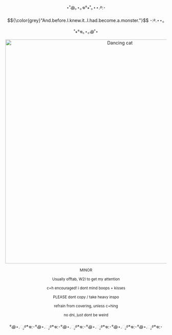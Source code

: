 <p align="center"> ⋆˚꩜｡⋆｡𖦹°⭒˚｡⋆⋆.࿔:･  $${\color{grey}"And.before.I.knew.it..I.had.become.a.monster."}$$ ･:࿔.⋆⋆｡˚⭒°𖦹｡⋆｡꩜˚⋆ </p>
<p align="center"> 
  <p align="center">
  <img src="https://github.com/user-attachments/assets/6755ed02-3779-49b7-b5e7-dfa87e2b1291" alt="Dancing cat" width="700"/>
</p>

<p align="center"> <sub>MINOR</sub></p>
  <p align="center"> <sub>Usually offtab, W2I to get my attention</sub></p>
<p align="center"> <sub>c+h encouraged! i dont mind boops + kisses</sub></p>
<p align="center"> <sub>PLEASE dont copy / take heavy inspo</sub></p>
<p align="center"> <sub>refrain from covering, unless c+hing</sub></p>
<p align="center"> <sub>no dni, just dont be weird</sub></p>
<p align="center">°꩜⋆.ೃ࿔*𖦹:･°꩜⋆.ೃ࿔*𖦹:･°꩜⋆.ೃ࿔*𖦹:･°꩜⋆.ೃ࿔*𖦹:･°꩜⋆.ೃ࿔*𖦹:･°꩜⋆.ೃ࿔*𖦹:･</p>

